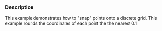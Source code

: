 ### Description

This example demonstrates how to "snap" points onto a discrete grid. This example rounds the coordinates of each point the the nearest 0.1
